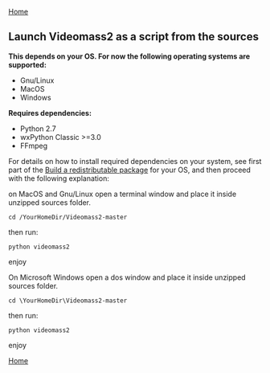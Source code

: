 [Home](index.md)   
## Launch Videomass2 as a script from the sources

**This depends on your OS. For now the following operating systems are supported:**
- Gnu/Linux
- MacOS
- Windows

**Requires dependencies:**
- Python 2.7
- wxPython Classic >=3.0
- FFmpeg

For details on how to install required dependencies on your system, see first part of the [Build a redistributable package](building_package.md) for your OS,  and then proceed with the following explanation:      

on MacOS and Gnu/Linux open a terminal window and place it inside unzipped sources folder.   
```
cd /YourHomeDir/Videomass2-master
```   
then run:   
```
python videomass2
```   

enjoy   

On Microsoft Windows open a dos window and place it inside unzipped sources folder.   
```
cd \YourHomeDir\Videomass2-master
```   
then run:   
```
python videomass2
```    

enjoy   

[Home](index.md)
